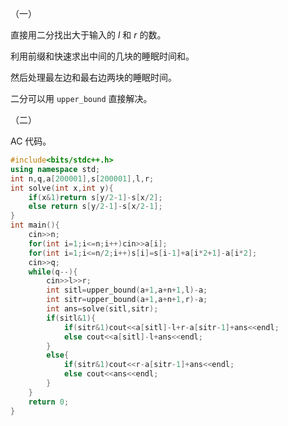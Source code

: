 （一）

直接用二分找出大于输入的 $l$ 和 $r$ 的数。

利用前缀和快速求出中间的几块的睡眠时间和。

然后处理最左边和最右边两块的睡眠时间。

二分可以用 `upper_bound` 直接解决。

（二）

AC 代码。

```cpp
#include<bits/stdc++.h>
using namespace std;
int n,q,a[200001],s[200001],l,r;
int solve(int x,int y){
	if(x&1)return s[y/2-1]-s[x/2];
	else return s[y/2-1]-s[x/2-1];
}
int main(){
	cin>>n;
	for(int i=1;i<=n;i++)cin>>a[i];
	for(int i=1;i<=n/2;i++)s[i]=s[i-1]+a[i*2+1]-a[i*2];
	cin>>q;
	while(q--){
		cin>>l>>r;
		int sitl=upper_bound(a+1,a+n+1,l)-a;
		int sitr=upper_bound(a+1,a+n+1,r)-a;
		int ans=solve(sitl,sitr);
		if(sitl&1){
			if(sitr&1)cout<<a[sitl]-l+r-a[sitr-1]+ans<<endl;
			else cout<<a[sitl]-l+ans<<endl;
		}
		else{
			if(sitr&1)cout<<r-a[sitr-1]+ans<<endl;
			else cout<<ans<<endl;
		}
	}
	return 0;
}
```